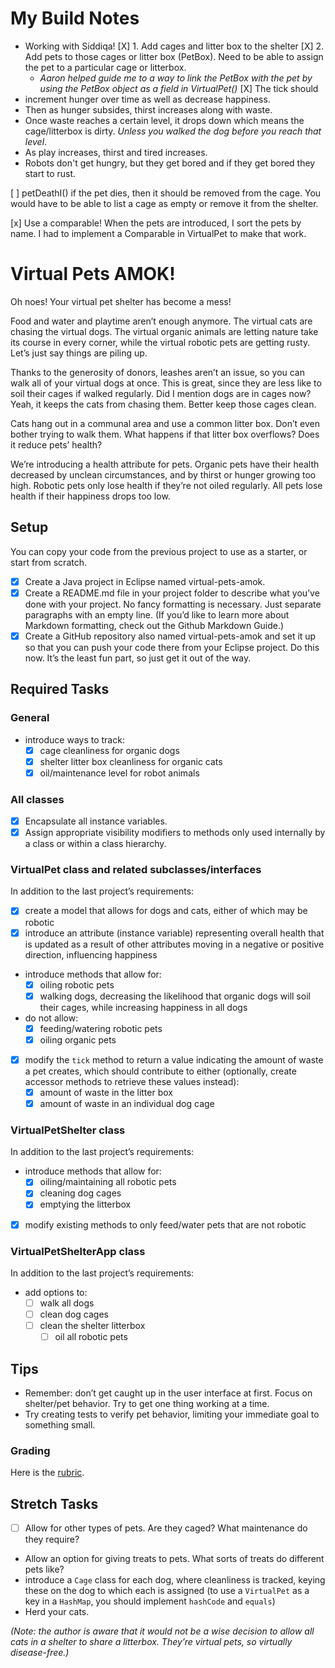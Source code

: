 # My Build Notes
  * Working with Siddiqa!
[X] 1. Add cages and litter box to the shelter
[X] 2. Add pets to those cages or litter box (PetBox). Need to be able to assign the pet to a particular cage or litterbox.
      * _Aaron helped guide me to a way to link the PetBox with the pet by using the PetBox object as a field in VirtualPet()_
[X] The tick should 
  * increment hunger over time as well as decrease happiness. 
  * Then as hunger subsides, thirst increases along with waste.
  * Once waste reaches a certain level, it drops down which means the cage/litterbox is dirty. _Unless you walked the dog before you reach that level_.
  * As play increases, thirst and tired increases.
  * Robots don't get hungry, but they get bored and if they get bored they start to rust.

[ ] petDeathI() if the pet dies, then it should be removed from the cage. You would have to be able to list a cage as empty or remove it from the shelter.

[x] Use a comparable! When the pets are introduced, I sort the pets by name. I had to implement a Comparable in VirtualPet to make that work.

# Virtual Pets AMOK!
Oh noes! Your virtual pet shelter has become a mess!

Food and water and playtime aren’t enough anymore. The virtual cats are chasing the virtual dogs. The virtual organic animals are letting nature take its course in every corner, while the virtual robotic pets are getting rusty. Let’s just say things are piling up.

Thanks to the generosity of donors, leashes aren’t an issue, so you can walk all of your virtual dogs at once. This is great, since they are less like to soil their cages if walked regularly. Did I mention dogs are in cages now? Yeah, it keeps the cats from chasing them. Better keep those cages clean.

Cats hang out in a communal area and use a common litter box. Don’t even bother trying to walk them. What happens if that litter box overflows? Does it reduce pets’ health?

We’re introducing a health attribute for pets. Organic pets have their health decreased by unclean circumstances, and by thirst or hunger growing too high. Robotic pets only lose health if they’re not oiled regularly. All pets lose health if their happiness drops too low.

## Setup
You can copy your code from the previous project to use as a starter, or start from scratch.

  * [x] Create a Java project in Eclipse named virtual-pets-amok.
  * [x] Create a README.md file in your project folder to describe what you’ve done with your project. No fancy formatting is necessary. Just separate paragraphs with an empty line. (If you’d like to learn more about Markdown formatting, check out the Github Markdown Guide.)
  * [x] Create a GitHub repository also named virtual-pets-amok and set it up so that you can push your code there from your Eclipse project. Do this now. It’s the least fun part, so just get it out of the way.

## Required Tasks
### General
  * introduce ways to track:
	* [x] cage cleanliness for organic dogs
	* [x] shelter litter box cleanliness for organic cats
	* [x] oil/maintenance level for robot animals

### All classes
  * [x] Encapsulate all instance variables.
  * [x] Assign appropriate visibility modifiers to methods only used internally by a class or within a class hierarchy.

### VirtualPet class and related subclasses/interfaces
In addition to the last project’s requirements:

  * [x] create a model that allows for dogs and cats, either of which may be robotic
  * [x] introduce an attribute (instance variable) representing overall health that is updated as a result of other attributes moving in a negative or positive direction, influencing happiness
  * introduce methods that allow for:
	* [x] oiling robotic pets
	* [x] walking dogs, decreasing the likelihood that organic dogs will soil their cages, while increasing happiness in all dogs
  * do not allow:
	* [x] feeding/watering robotic pets
	* [x] oiling organic pets
  * [x] modify the `tick` method to return a value indicating the amount of waste a pet creates, which should contribute to either (optionally, create accessor methods to retrieve these values instead):
	  * [x] amount of waste in the litter box
	  * [x] amount of waste in an individual dog cage

### VirtualPetShelter class

In addition to the last project’s requirements:

  * introduce methods that allow for:
	* [x] oiling/maintaining all robotic pets
	* [x] cleaning dog cages
	* [x] emptying the litterbox
  * [x] modify existing methods to only feed/water pets that are not robotic

### VirtualPetShelterApp class
In addition to the last project’s requirements:

* add options to:
	* [ ] walk all dogs
  * [ ] clean dog cages
  * [ ] clean the shelter litterbox
	* [ ] oil all robotic pets

## Tips
  * Remember: don’t get caught up in the user interface at first. Focus on shelter/pet behavior. Try to get one thing working at a time.
  * Try creating tests to verify pet behavior, limiting your immediate goal to something small.

### Grading
Here is the [rubric](https://wecancodeit.github.io/java-exercises/virtual-pets-amok/rubric.html).

## Stretch Tasks
  * [ ] Allow for other types of pets. Are they caged? What maintenance do they require?
  * Allow an option for giving treats to pets. What sorts of treats do different pets like?
  * introduce a `Cage` class for each dog, where cleanliness is tracked, keying these on the dog to which each is assigned (to use a `VirtualPet` as a key in a `HashMap`, you should implement `hashCode` and `equals`)
  * Herd your cats.

_(Note: the author is aware that it would not be a wise decision to allow all cats in a shelter to share a litterbox. They’re virtual pets, so virtually disease-free.)_